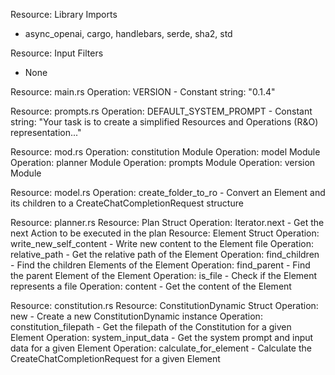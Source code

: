 Resource: Library Imports
  - async_openai, cargo, handlebars, serde, sha2, std

Resource: Input Filters
  - None

Resource: main.rs
  Operation: VERSION
    - Constant string: "0.1.4"

Resource: prompts.rs
  Operation: DEFAULT_SYSTEM_PROMPT
    - Constant string: "Your task is to create a simplified Resources and Operations (R&O) representation..."

Resource: mod.rs
  Operation: constitution Module
  Operation: model Module
  Operation: planner Module
  Operation: prompts Module
  Operation: version Module

Resource: model.rs
  Operation: create_folder_to_ro
    - Convert an Element and its children to a CreateChatCompletionRequest structure

Resource: planner.rs
  Resource: Plan Struct
    Operation: Iterator.next
      - Get the next Action to be executed in the plan
  Resource: Element Struct
    Operation: write_new_self_content
      - Write new content to the Element file
    Operation: relative_path
      - Get the relative path of the Element
    Operation: find_children
      - Find the children Elements of the Element
    Operation: find_parent
      - Find the parent Element of the Element
    Operation: is_file
      - Check if the Element represents a file
    Operation: content
      - Get the content of the Element

Resource: constitution.rs
  Resource: ConstitutionDynamic Struct
    Operation: new
      - Create a new ConstitutionDynamic instance
    Operation: constitution_filepath
      - Get the filepath of the Constitution for a given Element
    Operation: system_input_data
      - Get the system prompt and input data for a given Element
    Operation: calculate_for_element
      - Calculate the CreateChatCompletionRequest for a given Element